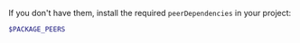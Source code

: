 If you don't have them, install the required `peerDependencies` in your project:

```bash
$PACKAGE_PEERS
```
